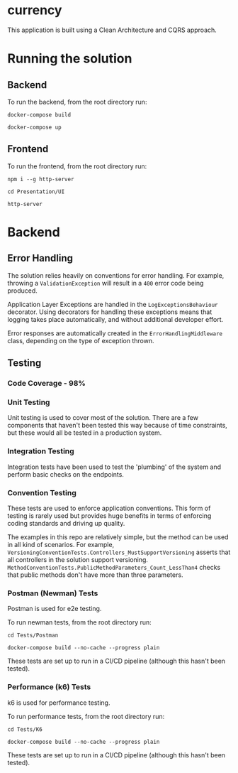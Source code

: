 # currency

This application is built using a Clean Architecture and CQRS approach.

# Running the solution

## Backend

To run the backend, from the root directory run:

`docker-compose build`

`docker-compose up`

## Frontend

To run the frontend, from the root directory run:

`npm i --g http-server`

`cd Presentation/UI`

`http-server`

# Backend

## Error Handling

The solution relies heavily on conventions for error handling. For example, throwing a 
`ValidationException` will result in a `400` error code being produced.

Application Layer Exceptions are handled in the `LogExceptionsBehaviour` decorator.
Using decorators for handling these exceptions means that logging takes place automatically,
and without additional developer effort.

Error responses are automatically created in the `ErrorHandlingMiddleware` class, depending on
the type of exception thrown.


## Testing

### Code Coverage - 98%

### Unit Testing

Unit testing is used to cover most of the solution. There are a few components that
haven't been tested this way because of time constraints, but these would all be tested
in a production system.

### Integration Testing

Integration tests have been used to test the 'plumbing' of the system and perform basic 
checks on the endpoints.

### Convention Testing

These tests are used to enforce application conventions. 
This form of testing is rarely used but provides huge benefits in
terms of enforcing coding standards and driving up quality.

The examples in this repo are relatively simple, but the method can be used
in all kind of scenarios. For example, `VersioningConventionTests.Controllers_MustSupportVersioning`
asserts that all controllers in the solution support versioning.
`MethodConventionTests.PublicMethodParameters_Count_LessThan4`
checks that public methods don't have more than three parameters.

### Postman (Newman) Tests

Postman is used for e2e testing.

To run newman tests, from the root directory run:

```cd Tests/Postman```

```docker-compose build --no-cache --progress plain```

These tests are set up to run in a CI/CD pipeline (although this hasn't been tested).

### Performance (k6) Tests

k6 is used for performance testing.

To run performance tests, from the root directory run:

```cd Tests/K6```

```docker-compose build --no-cache --progress plain```

These tests are set up to run in a CI/CD pipeline (although this hasn't been tested).
